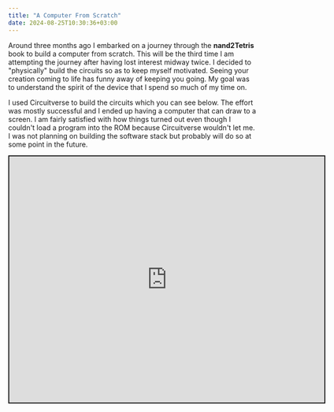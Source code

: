 ```yaml
---
title: "A Computer From Scratch"
date: 2024-08-25T10:30:36+03:00
---
```

Around three months ago I embarked on a journey through the **nand2Tetris** book to build a computer from scratch. This will be the third time I am attempting the journey after having lost interest midway twice. I decided to "physically" build the circuits so as to keep myself motivated. Seeing your creation coming to life has funny away of keeping you going. My goal was to understand the spirit of the device that I spend so much of my time on.

I used Circuitverse to build the circuits which you can see below. The effort was mostly successful and I ended up having a computer that can draw to a screen. I am fairly satisfied with how things turned out even though I couldn't load a program into the ROM because Circuitverse wouldn't let me. I was not planning on building the software stack but probably will do so at some point in the future. 

<iframe src="https://circuitverse.org/simulator/embed/nand2tetris-29fb56fb-e200-4292-ac29-72793fab99e7?theme=default&display_title=false&clock_time=true&fullscreen=true&zoom_in_out=true" style="border-width:; border-style: solid; border-color:;" name="myiframe" id="projectPreview" scrolling="no" frameborder="1" marginheight="0px" marginwidth="0px" height="500" width="640" allowFullScreen></iframe>


